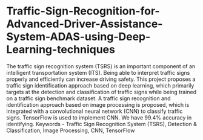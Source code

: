 # Traffic-Sign-Recognition-for-Advanced-Driver-Assistance-System-ADAS-using-Deep-Learning-techniques
The traffic sign recognition system (TSRS) is an important component of an intelligent transportation system (ITS). Being able to interpret traffic signs properly and efficiently can increase driving safety. This project proposes a traffic sign identification approach based on deep learning, which primarily targets at the detection and classification of traffic signs while being trained on a traffic sign benchmark dataset. A traffic sign recognition and identification approach based on image processing is proposed, which is integrated with a convolutional neural network (CNN) to classify traffic signs. TensorFlow is used to implement CNN. We have 99.4% accuracy in identifying.  Keywords - Traffic Sign Recognition System (TSRS), Detection &amp; Classification, Image Processing, CNN, TensorFlow
